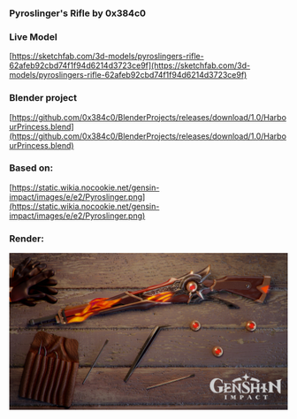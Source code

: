 ### Pyroslinger's Rifle by 0x384c0

### Live Model
[https://sketchfab.com/3d-models/pyroslingers-rifle-62afeb92cbd74f1f94d6214d3723ce9f](https://sketchfab.com/3d-models/pyroslingers-rifle-62afeb92cbd74f1f94d6214d3723ce9f)

### Blender project
[https://github.com/0x384c0/BlenderProjects/releases/download/1.0/HarbourPrincess.blend](https://github.com/0x384c0/BlenderProjects/releases/download/1.0/HarbourPrincess.blend)


### Based on:
[https://static.wikia.nocookie.net/gensin-impact/images/e/e2/Pyroslinger.png](https://static.wikia.nocookie.net/gensin-impact/images/e/e2/Pyroslinger.png)


### Render:
![Render](renders/render.jpg)